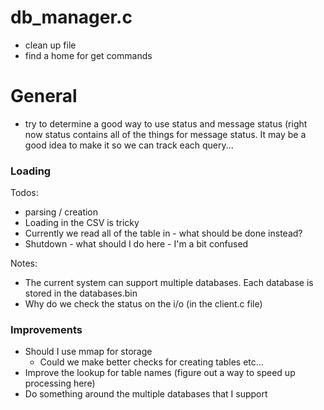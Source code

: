 # db_manager.c
- clean up file
- find a home for get commands

# General
- try to determine a good way to use status and message status (right now status contains all of the things for message status. It may be a good idea to make it so we can track each query...

### Loading
Todos:
- parsing / creation
- Loading in the CSV is tricky
- Currently we read all of the table in - what should be done instead?
- Shutdown - what should I do here - I'm a bit confused

Notes:
- The current system can support multiple databases. Each database is stored in the databases.bin
- Why do we check the status on the i/o (in the client.c file)

### Improvements
- Should I use mmap for storage
    - Could we make better checks for creating tables etc...
- Improve the lookup for table names (figure out a way to speed up processing here)
- Do something around the multiple databases that I support
